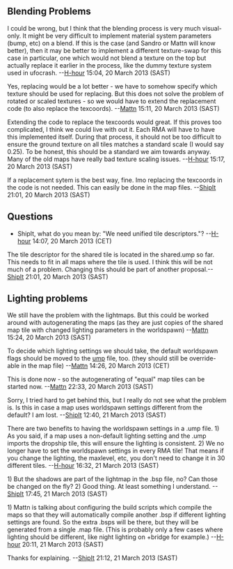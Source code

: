 ## Blending Problems

I could be wrong, but I think that the blending process is very much
visual-only. It might be very difficult to implement material system
parameters (bump, etc) on a blend. If this is the case (and Sandro or
Mattn will know better), then it may be better to implement a different
texture-swap for this case in particular, one which would not blend a
texture on the top but actually replace it earlier in the process, like
the dummy texture system used in ufocrash.
--[H-hour](User:H-hour "wikilink") 15:04, 20 March 2013 (SAST)


Yes, replacing would be a lot better - we have to somehow specify which
texture should be used for replacing. But this does not solve the
problem of rotated or scaled textures - so we would have to extend the
replacement code (to also replace the texcoords).
--[Mattn](User:Mattn "wikilink") 15:11, 20 March 2013 (SAST)


Extending the code to replace the texcoords would great. If this proves
too complicated, I think we could live with out it. Each RMA will have
to have this implemented itself. During that process, it should not be
too difficult to ensure the ground texture on all tiles matches a
standard scale (I would say 0.25). To be honest, this should be a
standard we aim towards anyway. Many of the old maps have really bad
texture scaling issues. --[H-hour](User:H-hour "wikilink") 15:17, 20
March 2013 (SAST)


If a replacement sytem is the best way, fine. Imo replacing the
texcoords in the code is not needed. This can easily be done in the map
files. --[ShipIt](User:ShipIt "wikilink") 21:01, 20 March 2013 (SAST)

## Questions

- ShipIt, what do you mean by: "We need unified tile descriptors."?
  --[H-hour](User:H-hour "wikilink") 14:07, 20 March 2013 (CET)



The tile descriptor for the shared tile is located in the shared.ump so
far. This needs to fit in all maps where the tile is used. I think this
will be not much of a problem. Changing this should be part of another
proposal.--[ShipIt](User:ShipIt "wikilink") 21:01, 20 March 2013 (SAST)

## Lighting problems

We still have the problem with the lightmaps. But this could be worked
around with autogenerating the maps (as they are just copies of the
shared map tile with changed lighting parameters in the worldspawn)
--[Mattn](User:Mattn "wikilink") 15:24, 20 March 2013 (SAST)


To decide which lighting settings we should take, the default worldspawn
flags should be moved to the
[ump](Mapping/Random_map_assembly "wikilink") file, too. (they should
still be override-able in the map file) --[Mattn](User:Mattn "wikilink")
14:26, 20 March 2013 (CET)


This is done now - so the autogenerating of "equal" map tiles can be
started now. --[Mattn](User:Mattn "wikilink") 22:33, 20 March 2013
(SAST)

Sorry, I tried hard to get behind this, but I really do not see what the
problem is. Is this in case a map uses worldspawn settings different
from the default? I am lost. --[ShipIt](User:ShipIt "wikilink") 12:40,
21 March 2013 (SAST)


There are two benefits to having the worldspawn settings in a .ump
file. 1) As you said, if a map uses a non-default lighting setting and
the .ump imports the dropship tile, this will ensure the lighting is
consistent. 2) We no longer have to set the worldspawn settings in every
RMA tile! That means if you change the lighting, the maxlevel, etc, you
don't need to change it in 30 different tiles.
--[H-hour](User:H-hour "wikilink") 16:32, 21 March 2013 (SAST)


1\) But the shadows are part of the lightmap in the .bsp file, no? Can
those be changed on the fly? 2) Good thing. At least something I
understand. --[ShipIt](User:ShipIt "wikilink") 17:45, 21 March 2013
(SAST)


1\) Mattn is talking about configuring the build scripts which compile
the maps so that they will automatically compile another .bsp if
different lighting settings are found. So the extra .bsps will be there,
but they will be generated from a single .map file. (This is probably
only a few cases where lighting should be different, like night lighting
on +bridge for example.) --[H-hour](User:H-hour "wikilink") 20:11, 21
March 2013 (SAST)


Thanks for explaining. --[ShipIt](User:ShipIt "wikilink") 21:12, 21
March 2013 (SAST)